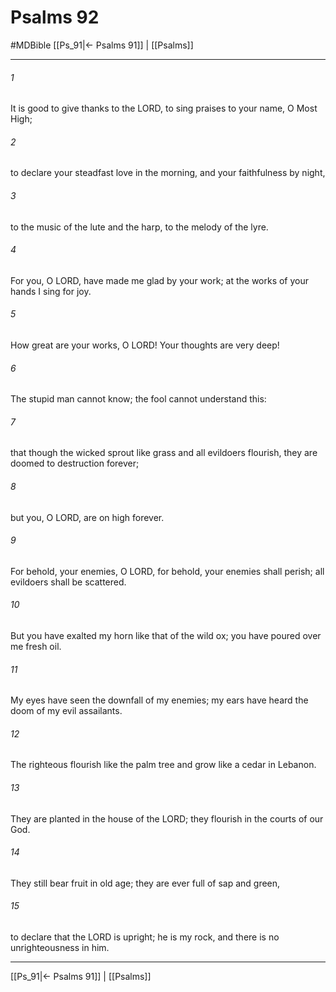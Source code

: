 # Psalms 92
#MDBible
[[Ps_91|← Psalms 91]] | [[Psalms]]

***

###### 1 

It is good to give thanks to the LORD, to sing praises to your name, O Most High; 

###### 2 

to declare your steadfast love in the morning, and your faithfulness by night, 

###### 3 

to the music of the lute and the harp, to the melody of the lyre. 

###### 4 

For you, O LORD, have made me glad by your work; at the works of your hands I sing for joy. 

###### 5 

How great are your works, O LORD! Your thoughts are very deep! 

###### 6 

The stupid man cannot know; the fool cannot understand this: 

###### 7 

that though the wicked sprout like grass and all evildoers flourish, they are doomed to destruction forever; 

###### 8 

but you, O LORD, are on high forever. 

###### 9 

For behold, your enemies, O LORD, for behold, your enemies shall perish; all evildoers shall be scattered. 

###### 10 

But you have exalted my horn like that of the wild ox; you have poured over me fresh oil. 

###### 11 

My eyes have seen the downfall of my enemies; my ears have heard the doom of my evil assailants. 

###### 12 

The righteous flourish like the palm tree and grow like a cedar in Lebanon. 

###### 13 

They are planted in the house of the LORD; they flourish in the courts of our God. 

###### 14 

They still bear fruit in old age; they are ever full of sap and green, 

###### 15 

to declare that the LORD is upright; he is my rock, and there is no unrighteousness in him. 

***

[[Ps_91|← Psalms 91]] | [[Psalms]]
